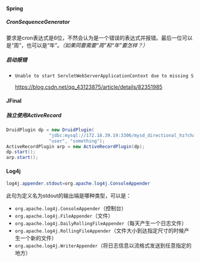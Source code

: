 #### Spring

##### CronSequenceGenerator

要求是cron表达式是6位，不然会认为是一个错误的表达式并报错。最后一位可以是“周”，也可以是“年”。*（如果同要需要“周”和“年”要怎样？）*

##### 启动报错

+ ```java
  Unable to start ServletWebServerApplicationContext due to missing ServletWebServerFactory bean.
  ```

  https://blog.csdn.net/qq_43123875/article/details/82351985

#### JFinal

##### 独立使用ActiveRecord

```java
DruidPlugin dp = new DruidPlugin(
				"jdbc:mysql://172.18.39.19:3306/mysd_directional_hz?characterEncoding=utf8&zeroDateTimeBehavior=convertToNull&serverTimezone=GMT%2B8&useSSL=false",
				"user", "something");
ActiveRecordPlugin arp = new ActiveRecordPlugin(dp);
dp.start();
arp.start();
```

#### Log4j

```java
log4j.appender.stdout=org.apache.log4j.ConsoleAppender
```

此句为定义名为stdout的输出端是哪种类型，可以是：

+ `org.apache.log4j.ConsoleAppender`（控制台）
+ `org.apache.log4j.FileAppender`（文件）
+ `org.apache.log4j.DailyRollingFileAppender`（每天产生一个日志文件）
+ `org.apache.log4j.RollingFileAppender`（文件大小到达指定尺寸的时候产生一个新的文件）
+ `org.apache.log4j.WriterAppender`（将日志信息以流格式发送到任意指定的地方）